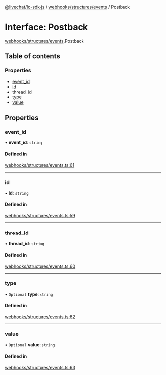 [@livechat/lc-sdk-js](../README.md) / [webhooks/structures/events](../modules/webhooks_structures_events.md) / Postback

# Interface: Postback

[webhooks/structures/events](../modules/webhooks_structures_events.md).Postback

## Table of contents

### Properties

- [event\_id](webhooks_structures_events.Postback.md#event_id)
- [id](webhooks_structures_events.Postback.md#id)
- [thread\_id](webhooks_structures_events.Postback.md#thread_id)
- [type](webhooks_structures_events.Postback.md#type)
- [value](webhooks_structures_events.Postback.md#value)

## Properties

### event\_id

• **event\_id**: `string`

#### Defined in

[webhooks/structures/events.ts:61](https://github.com/livechat/lc-sdk-js/blob/10347df/src/webhooks/structures/events.ts#L61)

___

### id

• **id**: `string`

#### Defined in

[webhooks/structures/events.ts:59](https://github.com/livechat/lc-sdk-js/blob/10347df/src/webhooks/structures/events.ts#L59)

___

### thread\_id

• **thread\_id**: `string`

#### Defined in

[webhooks/structures/events.ts:60](https://github.com/livechat/lc-sdk-js/blob/10347df/src/webhooks/structures/events.ts#L60)

___

### type

• `Optional` **type**: `string`

#### Defined in

[webhooks/structures/events.ts:62](https://github.com/livechat/lc-sdk-js/blob/10347df/src/webhooks/structures/events.ts#L62)

___

### value

• `Optional` **value**: `string`

#### Defined in

[webhooks/structures/events.ts:63](https://github.com/livechat/lc-sdk-js/blob/10347df/src/webhooks/structures/events.ts#L63)
